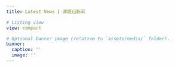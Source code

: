 ```yaml
---
title: Latest News | 课题组新闻

# Listing view
view: compact

# Optional banner image (relative to `assets/media/` folder).
banner:
  caption: ''
  image: ''
---
```

